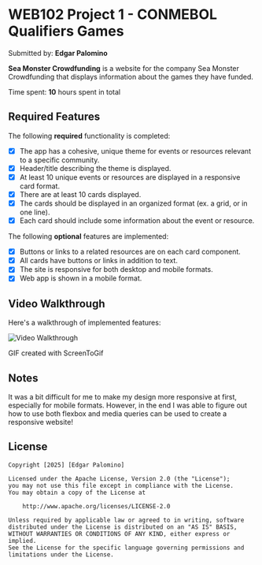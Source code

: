 # WEB102 Project 1 - CONMEBOL Qualifiers Games

Submitted by: **Edgar Palomino**

**Sea Monster Crowdfunding** is a website for the company Sea Monster Crowdfunding that displays information about the games they have funded.

Time spent: **10** hours spent in total

## Required Features

The following **required** functionality is completed:

* [X] The app has a cohesive, unique theme for events or resources relevant to a specific community.
* [X] Header/title describing the theme is displayed.
* [X] At least 10 unique events or resources are displayed in a responsive card format.
* [X] There are at least 10 cards displayed.
* [X] The cards should be displayed in an organized format (ex. a grid, or in one line).
* [X] Each card should include some information about the event or resource.

The following **optional** features are implemented:

* [X] Buttons or links to a related resources are on each card component.
* [X] All cards have buttons or links in addition to text.
* [X] The site is responsive for both desktop and mobile formats.
* [X] Web app is shown in a mobile format.

## Video Walkthrough

Here's a walkthrough of implemented features:

<img src='Animation.gif' title='Video Walkthrough' width='' alt='Video Walkthrough' />

GIF created with ScreenToGif

## Notes

It was a bit difficult for me to make my design more responsive at first, especially for mobile formats. However, in the end I was able to figure out how to use both flexbox and media queries can be used to create a responsive website!

## License

    Copyright [2025] [Edgar Palomino]

    Licensed under the Apache License, Version 2.0 (the "License");
    you may not use this file except in compliance with the License.
    You may obtain a copy of the License at

        http://www.apache.org/licenses/LICENSE-2.0

    Unless required by applicable law or agreed to in writing, software
    distributed under the License is distributed on an "AS IS" BASIS,
    WITHOUT WARRANTIES OR CONDITIONS OF ANY KIND, either express or implied.
    See the License for the specific language governing permissions and
    limitations under the License.
